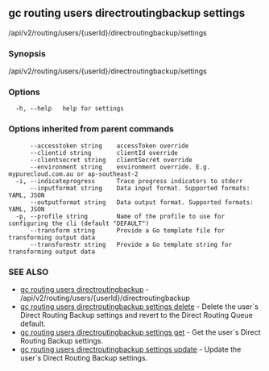 ## gc routing users directroutingbackup settings

/api/v2/routing/users/{userId}/directroutingbackup/settings

### Synopsis

/api/v2/routing/users/{userId}/directroutingbackup/settings

### Options

```
  -h, --help   help for settings
```

### Options inherited from parent commands

```
      --accesstoken string    accessToken override
      --clientid string       clientId override
      --clientsecret string   clientSecret override
      --environment string    environment override. E.g. mypurecloud.com.au or ap-southeast-2
  -i, --indicateprogress      Trace progress indicators to stderr
      --inputformat string    Data input format. Supported formats: YAML, JSON
      --outputformat string   Data output format. Supported formats: YAML, JSON
  -p, --profile string        Name of the profile to use for configuring the cli (default "DEFAULT")
      --transform string      Provide a Go template file for transforming output data
      --transformstr string   Provide a Go template string for transforming output data
```

### SEE ALSO

* [gc routing users directroutingbackup](gc_routing_users_directroutingbackup.html)	 - /api/v2/routing/users/{userId}/directroutingbackup
* [gc routing users directroutingbackup settings delete](gc_routing_users_directroutingbackup_settings_delete.html)	 - Delete the user`s Direct Routing Backup settings and revert to the Direct Routing Queue default.
* [gc routing users directroutingbackup settings get](gc_routing_users_directroutingbackup_settings_get.html)	 - Get the user`s Direct Routing Backup settings.
* [gc routing users directroutingbackup settings update](gc_routing_users_directroutingbackup_settings_update.html)	 - Update the user`s Direct Routing Backup settings.


